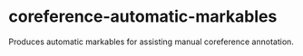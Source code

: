 coreference-automatic-markables
===============================

Produces automatic markables for assisting manual coreference annotation.
